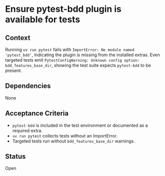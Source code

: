 # Ensure pytest-bdd plugin is available for tests

## Context
Running `uv run pytest` fails with `ImportError: No module named 'pytest_bdd'`, indicating the plugin is missing from the installed extras. Even targeted tests emit `PytestConfigWarning: Unknown config option: bdd_features_base_dir`, showing the test suite expects `pytest-bdd` to be present.

## Dependencies
None

## Acceptance Criteria
- `pytest-bdd` is included in the test environment or documented as a required extra.
- `uv run pytest` collects tests without an ImportError.
- Targeted tests run without `bdd_features_base_dir` warnings.

## Status
Open
